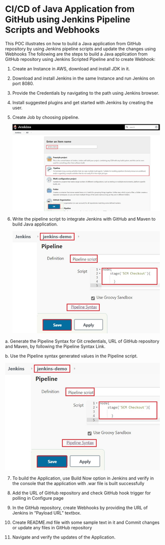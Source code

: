 # CI/CD of Java Application from GitHub using Jenkins Pipeline Scripts and Webhooks 

This POC illustrates on how to build a Java application from GitHub repository by using Jenkins pipeline scripts and update the changes using Webhooks
The following are the steps to build a Java application from GitHub repository using Jenkins Scripted Pipeline and to create Webhook:
1.	Create an Instance in AWS, download and install JDK in it.
2.	Download and install Jenkins in the same Instance and run Jenkins on port 8080.
3.	Provide the Credentials by navigating to the path using Jenkins browser.
4.	Install suggested plugins and get started with Jenkins by creating the user.
5.	Create Job by choosing pipeline.
 
      ![Alt text](https://github.com/Protontech-1803/devops/blob/master/Jenkins/Pipeline.jpg)

6.	Write the pipeline script to integrate Jenkins with GitHub and Maven to build Java application.

      ![Alt text](https://github.com/Protontech-1803/devops/blob/master/Jenkins/PipelineScript.jpg)
  
  a.	Generate the Pipeline Syntax for Git credentials, URL of GitHub repository and Maven, by following the Pipeline Syntax Link.
    
  b.	Use the Pipeline syntax generated values in the Pipeline script.
            
   ![Alt text](https://github.com/Protontech-1803/devops/blob/master/Jenkins/PipelineScript.jpg)
     
7.	To build the Application, use Build Now option in Jenkins and verify in the console that the application with .war file is built successfully
 



8.	Add the URL of GitHub repository and check GitHub hook trigger for polling in Configure page
 
9.	In the GitHub repository, create Webhooks by providing the URL of Jenkins in “Payload URL” textbox.
 

10.	Create README.md file with some sample text in it and Commit changes or update any files in GitHub repository
 

11.	Navigate and verify the updates of the Application.
 

